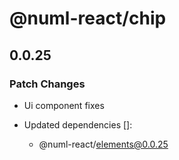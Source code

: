 # @numl-react/chip

## 0.0.25

### Patch Changes

- Ui component fixes

- Updated dependencies []:
  - @numl-react/elements@0.0.25
